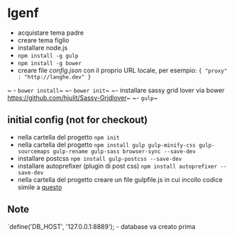 # lgenf

- acquistare tema padre
- creare tema figlio
- installare node.js
- `npm install -g gulp`
- `npm install -g bower`
- creare file *config.json* con il proprio URL locale, per esempio: `{
		  "proxy" : "http://langhe.dev"
		}`

~ - `bower install`~
~- `bower init`~
~- installare sassy grid lover via bower https://github.com/hiulit/Sassy-Gridlover~
~- `gulp`~


## initial config (not for checkout)

- nella cartella del progetto `npm init`
- nella cartella del progetto `npm install gulp gulp-minify-css gulp-sourcemaps gulp-rename gulp-sass browser-sync --save-dev`
- installare postcss `npm install gulp-postcss --save-dev`
- installare autoprefixer (plugin di post css) `npm install autoprefixer --save-dev`
- nella cartella del progetto creare un file gulpfile.js in cui incollo codice simile a [questo](http://wasimbhalli.com/configuring-gulp-and-browsersync-for-wordpress-_s-theme/)

## Note
`define('DB_HOST', '127.0.0.1:8889'); - database va creato prima
